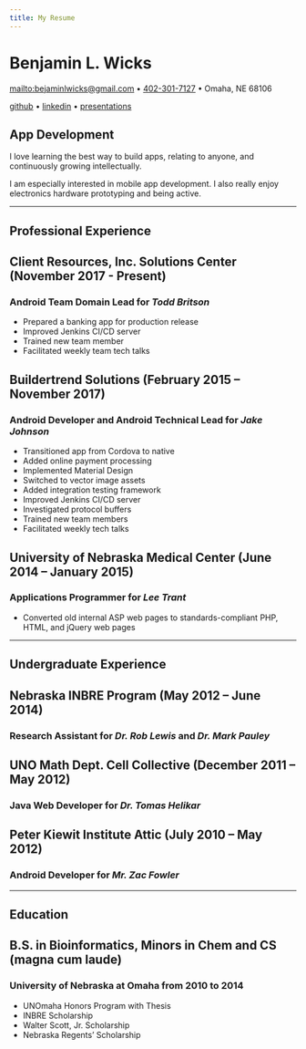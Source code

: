 ```yaml
---
title: My Resume
---
```


# Benjamin L. Wicks

<mailto:bejaminlwicks@gmail.com> • <a href="tel:+14023017127">402-301-7127</a> • Omaha, NE 68106

[github](https://github.com/benwicks) • [linkedin](https://www.linkedin.com/in/benjaminwicks/) • [presentations](https://speakerdeck.com/benwicks)

## App Development
I love learning the best way to build apps, relating to anyone, and continuously growing intellectually.

I am especially interested in mobile app development. I also really enjoy electronics hardware prototyping and being active.

---

## Professional Experience

## Client Resources, Inc. Solutions Center (November 2017 - Present)
### **Android Team Domain Lead** for *Todd Britson*
- Prepared a banking app for production release
- Improved Jenkins CI/CD server
- Trained new team member
- Facilitated weekly team tech talks

## Buildertrend Solutions (February 2015 – November 2017)
### **Android Developer and Android Technical Lead** for *Jake Johnson*
- Transitioned app from Cordova to native
- Added online payment processing
- Implemented Material Design
- Switched to vector image assets
- Added integration testing framework
- Improved Jenkins CI/CD server
- Investigated protocol buffers
- Trained new team members
- Facilitated weekly tech talks

## University of Nebraska Medical Center (June 2014 – January 2015)
### **Applications Programmer** for *Lee Trant*
- Converted old internal ASP web pages to standards-compliant PHP, HTML, and jQuery web pages

---

## Undergraduate Experience
## Nebraska INBRE Program (May 2012 – June 2014)
### **Research Assistant** for *Dr. Rob Lewis* and *Dr. Mark Pauley*
## UNO Math Dept. Cell Collective (December 2011 – May 2012)
### **Java Web Developer** for *Dr. Tomas Helikar*
## Peter Kiewit Institute Attic (July 2010 – May 2012)
### **Android Developer** for *Mr. Zac Fowler*

---

## Education
## B.S. in Bioinformatics, Minors in Chem and CS (magna cum laude)
### **University of Nebraska at Omaha** from 2010 to 2014
- UNOmaha Honors Program with Thesis
- INBRE Scholarship
- Walter Scott, Jr. Scholarship
- Nebraska Regents’ Scholarship

